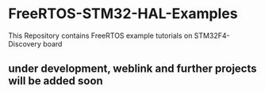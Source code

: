 # FreeRTOS-STM32-HAL-Examples
This Repository contains FreeRTOS example tutorials on STM32F4-Discovery board

## under development, weblink and further projects will be added soon
